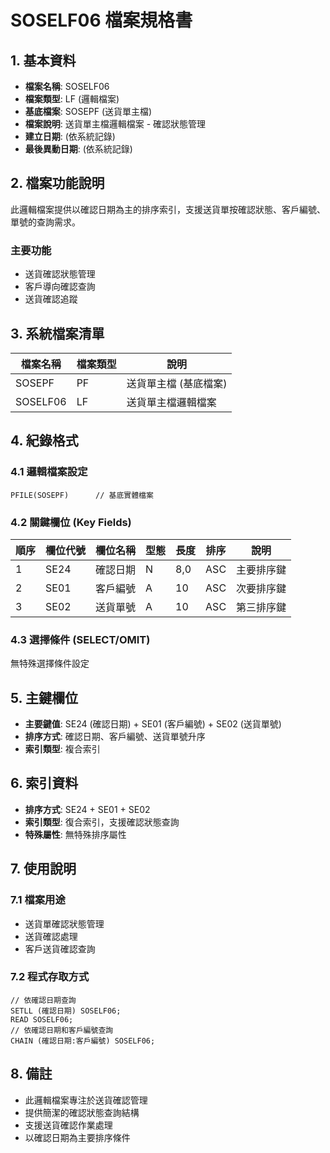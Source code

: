 # SOSELF06 檔案規格書

## 1. 基本資料
- **檔案名稱**: SOSELF06
- **檔案類型**: LF (邏輯檔案)
- **基底檔案**: SOSEPF (送貨單主檔)
- **檔案說明**: 送貨單主檔邏輯檔案 - 確認狀態管理
- **建立日期**: (依系統記錄)
- **最後異動日期**: (依系統記錄)

## 2. 檔案功能說明
此邏輯檔案提供以確認日期為主的排序索引，支援送貨單按確認狀態、客戶編號、單號的查詢需求。

### 主要功能
- 送貨確認狀態管理
- 客戶導向確認查詢
- 送貨確認追蹤

## 3. 系統檔案清單
| 檔案名稱 | 檔案類型 | 說明 |
|----------|----------|------|
| SOSEPF | PF | 送貨單主檔 (基底檔案) |
| SOSELF06 | LF | 送貨單主檔邏輯檔案 |

## 4. 紀錄格式

### 4.1 邏輯檔案設定
```
PFILE(SOSEPF)      // 基底實體檔案
```

### 4.2 關鍵欄位 (Key Fields)
| 順序 | 欄位代號 | 欄位名稱 | 型態 | 長度 | 排序 | 說明 |
|------|----------|----------|------|------|------|------|
| 1 | SE24 | 確認日期 | N | 8,0 | ASC | 主要排序鍵 |
| 2 | SE01 | 客戶編號 | A | 10 | ASC | 次要排序鍵 |
| 3 | SE02 | 送貨單號 | A | 10 | ASC | 第三排序鍵 |

### 4.3 選擇條件 (SELECT/OMIT)
無特殊選擇條件設定

## 5. 主鍵欄位
- **主要鍵值**: SE24 (確認日期) + SE01 (客戶編號) + SE02 (送貨單號)
- **排序方式**: 確認日期、客戶編號、送貨單號升序
- **索引類型**: 複合索引

## 6. 索引資料
- **排序方式**: SE24 + SE01 + SE02
- **索引類型**: 復合索引，支援確認狀態查詢
- **特殊屬性**: 無特殊排序屬性

## 7. 使用說明

### 7.1 檔案用途
- 送貨單確認狀態管理
- 送貨確認處理
- 客戶送貨確認查詢

### 7.2 程式存取方式
```rpg
// 依確認日期查詢
SETLL (確認日期) SOSELF06;
READ SOSELF06;
// 依確認日期和客戶編號查詢
CHAIN (確認日期:客戶編號) SOSELF06;
```

## 8. 備註
- 此邏輯檔案專注於送貨確認管理
- 提供簡潔的確認狀態查詢結構
- 支援送貨確認作業處理
- 以確認日期為主要排序條件 